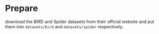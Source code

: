 # Prepare

download the BIRD and Spider datasets from their official website and put them into `datasets/bird` and `datasets/spider` respectively.
